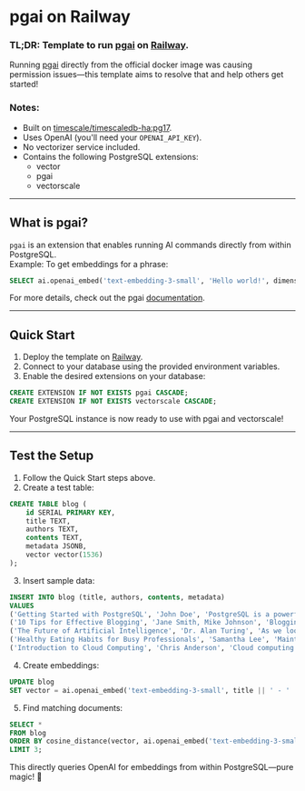 # pgai on Railway

### TL;DR: Template to run [pgai](https://github.com/timescale/pgai) on [Railway](https://railway.com).

Running [pgai](https://github.com/timescale/pgai) directly from the official docker image was causing permission issues—this template aims to resolve that and help others get started!

### Notes:

- Built on [timescale/timescaledb-ha:pg17](https://hub.docker.com/r/timescale/timescaledb-ha).
- Uses OpenAI (you'll need your `OPENAI_API_KEY`).
- No vectorizer service included.
- Contains the following PostgreSQL extensions:
  - vector
  - pgai
  - vectorscale

---

## What is pgai?

`pgai` is an extension that enables running AI commands directly from within PostgreSQL.  
Example: To get embeddings for a phrase:

```sql
SELECT ai.openai_embed('text-embedding-3-small', 'Hello world!', dimensions=>1536);
```

For more details, check out the pgai [documentation](https://github.com/timescale/pgai).

---

## Quick Start

1. Deploy the template on [Railway](https://railway.app).
2. Connect to your database using the provided environment variables.
3. Enable the desired extensions on your database:

```sql
CREATE EXTENSION IF NOT EXISTS pgai CASCADE;
CREATE EXTENSION IF NOT EXISTS vectorscale CASCADE;
```

Your PostgreSQL instance is now ready to use with pgai and vectorscale!

---

## Test the Setup

1. Follow the Quick Start steps above.
2. Create a test table:

```sql
CREATE TABLE blog (
    id SERIAL PRIMARY KEY,
    title TEXT,
    authors TEXT,
    contents TEXT,
    metadata JSONB,
    vector vector(1536)
);
```

3. Insert sample data:

```sql
INSERT INTO blog (title, authors, contents, metadata)
VALUES
('Getting Started with PostgreSQL', 'John Doe', 'PostgreSQL is a powerful, open source object-relational database system...', '{"tags": ["database", "postgresql", "beginner"], "read_time": 5, "published_date": "2024-03-15"}'),
('10 Tips for Effective Blogging', 'Jane Smith, Mike Johnson', 'Blogging can be a great way to share your thoughts and expertise...', '{"tags": ["blogging", "writing", "tips"], "read_time": 8, "published_date": "2024-03-20"}'),
('The Future of Artificial Intelligence', 'Dr. Alan Turing', 'As we look towards the future, artificial intelligence continues to evolve...', '{"tags": ["AI", "technology", "future"], "read_time": 12, "published_date": "2024-04-01"}'),
('Healthy Eating Habits for Busy Professionals', 'Samantha Lee', 'Maintaining a healthy diet can be challenging for busy professionals...', '{"tags": ["health", "nutrition", "lifestyle"], "read_time": 6, "published_date": "2024-04-05"}'),
('Introduction to Cloud Computing', 'Chris Anderson', 'Cloud computing has revolutionized the way businesses operate...', '{"tags": ["cloud", "technology", "business"], "read_time": 10, "published_date": "2024-04-10"}');
```

4. Create embeddings:

```sql
UPDATE blog
SET vector = ai.openai_embed('text-embedding-3-small', title || ' - ' || contents, dimensions=>1536);
```

5. Find matching documents:

```sql
SELECT *
FROM blog
ORDER BY cosine_distance(vector, ai.openai_embed('text-embedding-3-small', 'are eggs healthy', dimensions=>1536))
LIMIT 3;
```

This directly queries OpenAI for embeddings from within PostgreSQL—pure magic! 🤯
